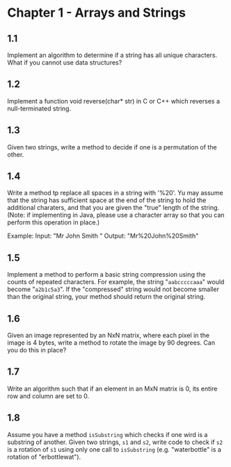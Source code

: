 Chapter 1 - Arrays and Strings
==============================

1.1
---
Implement an algorithm to determine if a string has all unique characters. What if you cannot use data structures?

1.2
---
Implement a function void reverse(char* str) in C or C++ which reverses a null-terminated string.

1.3
---
Given two strings, write a method to decide if one is a permutation of the other.

1.4
---
Write a method tp replace all spaces in a string with '%20'. Yu may assume that the string has sufficient space at the end of the string to hold
the additional charaters, and that you are given the "true" length of the string. (Note: if implementing in Java, please use a character array so that
you can perform this operation in place.)

Example:
Input: "Mr John Smith    "
Output: "Mr%20John%20Smith"

1.5
---
Implement a method to perform a basic string compression using the counts of repeated characters. For example, the string "`aabcccccaaa`"
would become "`a2b1c5a3`". If the "compressed" string would not become smaller than the original string, your method should return the original string.

1.6
---
Given an image represented by an NxN matrix, where each pixel in the image is 4 bytes, write a method to rotate the image by 90 degrees.
Can you do this in place?

1.7
---
Write an algorithm such that if an element in an MxN matrix is 0, its entire row and column are set to 0.

1.8
---
Assume you have a method `isSubstring` which checks if one wird is a substring of another. Given two strings, `s1` and `s2`, write
code to check if `s2` is a rotation of `s1` using only one call to `isSubstring` (e.g. "waterbottle" is a rotation of "erbottlewat").